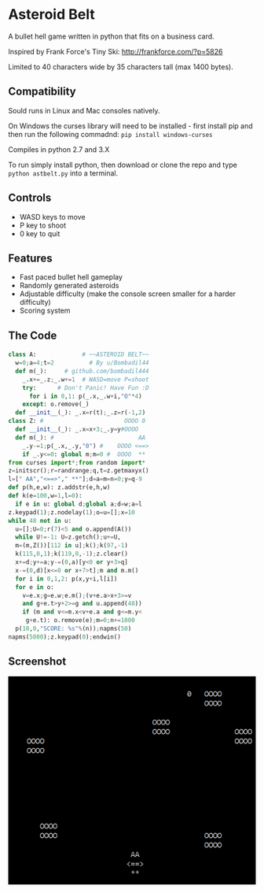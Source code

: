 # Asteroid Belt

A bullet hell game written in python that fits on a business card.

Inspired by Frank Force's Tiny Ski: http://frankforce.com/?p=5826

Limited to 40 characters wide by 35 characters tall (max 1400 bytes).

## Compatibility
Sould runs in Linux and Mac consoles natively.

On Windows the curses library will need to be installed - first install pip and then run the following commadnd: `pip install windows-curses`

Compiles in python 2.7 and 3.X

To run simply install python, then download or clone the repo and type `python astbelt.py` into a terminal.

## Controls
* WASD keys to move
* P key to shoot
* 0 key to quit

## Features
* Fast paced bullet hell gameplay
* Randomly generated asteroids
* Adjustable difficulty (make the console screen smaller for a harder difficulty)
* Scoring system

## The Code
```python
class A:             # ~~ASTEROID BELT~~
  w=0;a=4;t=2          # By u/Bombadil44
  def m(_):     # github.com/bombadil444
    _.x+=_.z;_.w+=1  # WASD=move P=shoot
    try:      # Don't Panic! Have Fun :D
      for i in 0,1: p(_.x,_.w+i,"O"*4)
    except: o.remove(_)
  def __init__(_): _.x=r(t);_.z=r(-1,2)
class Z: #                       OOOO 0
  def __init__(_): _.x=x+3;_.y=y#OOOO
  def m(_): #                        AA
    _.y-=1;p(_.x,_.y,"0") #    OOOO <==>
    if _.y<=0: global m;m=0 #  OOOO  **
from curses import*;from random import*
z=initscr();r=randrange;q,t=z.getmaxyx()
l=[" AA","<==>"," **"];d=a=m=n=0;y=q-9
def p(h,e,w): z.addstr(e,h,w)
def k(e=100,w=1,l=0):
  if e in u: global d;global a;d=w;a=l
z.keypad(1);z.nodelay(1);o=u=[];x=10
while 48 not in u:
  u=[];U=0;r(7)<5 and o.append(A())
  while U!=-1: U=z.getch();u+=U,
  m=(m,Z())[112 in u];k();k(97,-1)
  k(115,0,1);k(119,0,-1);z.clear()
  x+=d;y+=a;y-=(0,a)[y<0 or y+3>q]
  x-=(0,d)[x<=0 or x+7>t];m and m.m()
  for i in 0,1,2: p(x,y+i,l[i])
  for e in o:
    v=e.x;g=e.w;e.m();(v+e.a>x+3>=v
    and g+e.t>y+2>=g and u.append(48))
    if (m and v<=m.x<v+e.a and g<=m.y<
     g+e.t): o.remove(e);m=0;n+=1000
  p(10,0,"SCORE: %s"%(n));napms(50)
napms(5000);z.keypad(0);endwin()
```

## Screenshot
![alt text](https://github.com/bombadil444/asteroid_belt/blob/master/screenshot.png "Asteroids Everywhere!")
